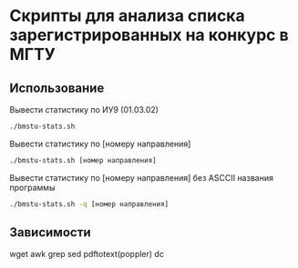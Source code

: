 # Скрипты для анализа списка зарегистрированных на конкурс в МГТУ
## Использование
Вывести статистику по ИУ9 (01.03.02)

``` sh
./bmstu-stats.sh
```

Вывести статистику по [номеру направления]

``` sh
./bmstu-stats.sh [номер направления]
```

Вывести статистику по [номеру направления] без ASCCII названия программы

``` sh
./bmstu-stats.sh -q [номер направления]
```

## Зависимости

wget
awk
grep
sed
pdftotext(poppler)
dc
